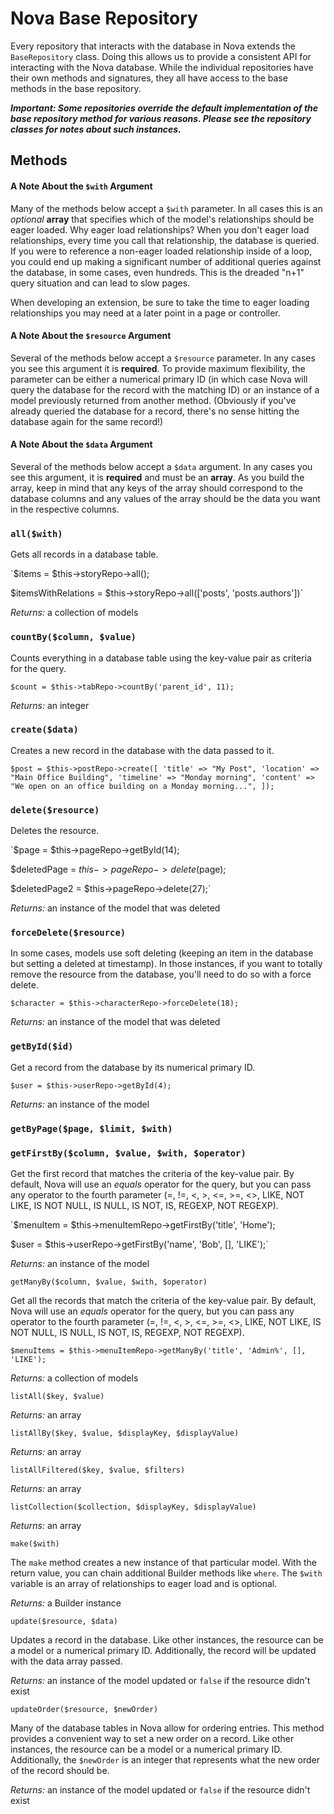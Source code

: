 # Nova Base Repository

Every repository that interacts with the database in Nova extends the `BaseRepository` class. Doing this allows us to provide a consistent API for interacting with the Nova database. While the individual repositories have their own methods and signatures, they all have access to the base methods in the base repository.

___Important: Some repositories override the default implementation of the base repository method for various reasons. Please see the repository classes for notes about such instances.___

## Methods

#### A Note About the `$with` Argument

Many of the methods below accept a `$with` parameter. In all cases this is an _optional_ __array__ that specifies which of the model's relationships should be eager loaded. Why eager load relationships? When you don't eager load relationships, every time you call that relationship, the database is queried. If you were to reference a non-eager loaded relationship inside of a loop, you could end up making a significant number of additional queries against the database, in some cases, even hundreds. This is the dreaded "n+1" query situation and can lead to slow pages.

When developing an extension, be sure to take the time to eager loading relationships you may need at a later point in a page or controller.

#### A Note About the `$resource` Argument

Several of the methods below accept a `$resource` parameter. In any cases you see this argument it is __required__. To provide maximum flexibility, the parameter can be either a numerical primary ID (in which case Nova will query the database for the record with the matching ID) or an instance of a model previously returned from another method. (Obviously if you've already queried the database for a record, there's no sense hitting the database again for the same record!)

#### A Note About the `$data` Argument

Several of the methods below accept a `$data` argument. In any cases you see this argument, it is __required__ and must be an __array__. As you build the array, keep in mind that any keys of the array should correspond to the database columns and any values of the array should be the data you want in the respective columns.

### `all($with)`

Gets all records in a database table.

`$items = $this->storyRepo->all();

$itemsWithRelations = $this->storyRepo->all(['posts', 'posts.authors'])`

_Returns:_ a collection of models

### `countBy($column, $value)`

Counts everything in a database table using the key-value pair as criteria for the query.

`$count = $this->tabRepo->countBy('parent_id', 11);`

_Returns:_ an integer

### `create($data)`

Creates a new record in the database with the data passed to it.

`$post = $this->postRepo->create([
	'title' => "My Post",
	'location' => "Main Office Building",
	'timeline' => "Monday morning",
	'content' => "We open on an office building on a Monday morning...",
]);`

### `delete($resource)`

Deletes the resource.

`$page = $this->pageRepo->getById(14);

$deletedPage = $this->pageRepo->delete($page);

$deletedPage2 = $this->pageRepo->delete(27);`

_Returns:_ an instance of the model that was deleted

### `forceDelete($resource)`

In some cases, models use soft deleting (keeping an item in the database but setting a deleted at timestamp). In those instances, if you want to totally remove the resource from the database, you'll need to do so with a force delete.

`$character = $this->characterRepo->forceDelete(18);`

_Returns:_ an instance of the model that was deleted

### `getById($id)`

Get a record from the database by its numerical primary ID.

`$user = $this->userRepo->getById(4);`

_Returns:_ an instance of the model

### `getByPage($page, $limit, $with)`

### `getFirstBy($column, $value, $with, $operator)`

Get the first record that matches the criteria of the key-value pair. By default, Nova will use an _equals_ operator for the query, but you can pass any operator to the fourth parameter (=, !=, <, >, <=, >=, <>, LIKE, NOT LIKE, IS NOT NULL, IS NULL, IS NOT, IS, REGEXP, NOT REGEXP).

`$menuItem = $this->menuItemRepo->getFirstBy('title', 'Home');

$user = $this->userRepo->getFirstBy('name', 'Bob', [], 'LIKE');`

_Returns:_ an instance of the model

`getManyBy($column, $value, $with, $operator)`

Get all the records that match the criteria of the key-value pair. By default, Nova will use an _equals_ operator for the query, but you can pass any operator to the fourth parameter (=, !=, <, >, <=, >=, <>, LIKE, NOT LIKE, IS NOT NULL, IS NULL, IS NOT, IS, REGEXP, NOT REGEXP).

`$menuItems = $this->menuItemRepo->getManyBy('title', 'Admin%', [], 'LIKE');`

_Returns:_ a collection of models

`listAll($key, $value)`

_Returns:_ an array

`listAllBy($key, $value, $displayKey, $displayValue)`

_Returns:_ an array

`listAllFiltered($key, $value, $filters)`

_Returns:_ an array

`listCollection($collection, $displayKey, $displayValue)`

_Returns:_ an array

`make($with)`

The `make` method creates a new instance of that particular model. With the return value, you can chain additional Builder methods like `where`. The `$with` variable is an array of relationships to eager load and is optional.

_Returns:_ a Builder instance

`update($resource, $data)`

Updates a record in the database. Like other instances, the resource can be a model or a numerical primary ID. Additionally, the record will be updated with the data array passed.

_Returns:_ an instance of the model updated or `false` if the resource didn't exist

`updateOrder($resource, $newOrder)`

Many of the database tables in Nova allow for ordering entries. This method provides a convenient way to set a new order on a record. Like other instances, the resource can be a model or a numerical primary ID. Additionally, the `$newOrder` is an integer that represents what the new order of the record should be.

_Returns:_ an instance of the model updated or `false` if the resource didn't exist
